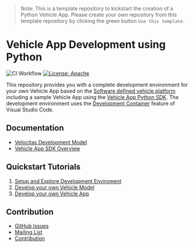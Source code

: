 > Note:
This is a template repository to kickstart the creation of a Python Vehicle App. Please create your own repository from this template repository by clicking the green button `Use this template`.

# Vehicle App Development using Python

![CI Workflow](https://github.com/eclipse-velocitas/vehicle-app-python-template/actions/workflows/ci.yml/badge.svg#branch=main)
[![License: Apache](https://img.shields.io/badge/License-Apache-yellow.svg)](http://www.apache.org/licenses/LICENSE-2.0)

This repository provides you with a complete development environment for your own Vehicle App based on the [Software defined vehicle platform](https://sdv.eclipse.org/) including a sample Vehicle App using the [Vehicle App Python SDK](https://github.com/eclipse-velocitas/vehicle-app-python-sdk). The development environment uses the [Development Container](https://code.visualstudio.com/docs/remote/create-dev-container#:~:text=%20Create%20a%20development%20container%20%201%20Path,additional%20software%20in%20your%20dev%20container.%20More%20) feature of Visual Studio Code.

## Documentation
* [Velocitas Development Model](https://websites.eclipseprojects.io/velocitas/docs/about/development_model/)
* [Vehicle App SDK Overview](https://websites.eclipseprojects.io/velocitas/docs/about/development_model/vehicle_app_sdk/)

## Quickstart Tutorials
1. [Setup and Explore Development Enviroment](https://eclipse-velocitas.github.io/velocitas-docs/docs/tutorials/quickstart/)
1. [Develop your own Vehicle Model](https://websites.eclipseprojects.io/velocitas/docs/tutorials/tutorial_how_to_create_a_vehicle_model/)
1. [Develop your own Vehicle App](https://websites.eclipseprojects.io/velocitas/docs/tutorials/vehicle-app-development/)

## Contribution
- [GitHub Issues](https://github.com/eclipse-velocitas/vehicle-app-python-template/issues)
- [Mailing List](https://accounts.eclipse.org/mailing-list/velocitas-dev)
- [Contribution](https://websites.eclipseprojects.io/velocitas/docs/contribution-guidelines)
